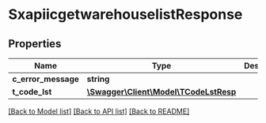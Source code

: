 # SxapiicgetwarehouselistResponse

## Properties
Name | Type | Description | Notes
------------ | ------------- | ------------- | -------------
**c_error_message** | **string** |  | [optional] 
**t_code_lst** | [**\Swagger\Client\Model\TCodeLstResp**](TCodeLstResp.md) |  | [optional] 

[[Back to Model list]](../README.md#documentation-for-models) [[Back to API list]](../README.md#documentation-for-api-endpoints) [[Back to README]](../README.md)


